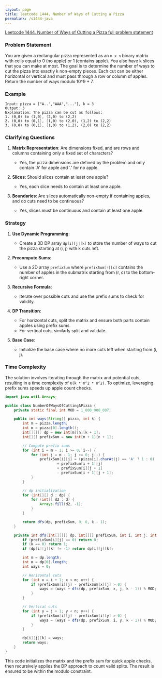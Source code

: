 ```yaml
---
layout: page
title: leetcode 1444. Number of Ways of Cutting a Pizza
permalink: /s1444-java
---
```

[Leetcode 1444. Number of Ways of Cutting a Pizza full problem statement](https://algoadvance.github.io/algoadvance/l1444)
### Problem Statement

You are given a rectangular pizza represented as an `m x n` binary matrix with cells equal to 0 (no apple) or 1 (contains apple). You also have k slices that you can make at most. The goal is to determine the number of ways to cut the pizza into exactly k non-empty pieces. Each cut can be either horizontal or vertical and must pass through a row or column of apples. Return the number of ways modulo 10^9 + 7.

### Example
``` 
Input: pizza = ["A..","AAA","..."], k = 3
Output: 3
Explanation: The pizza can be cut as follows:
1. (0,0) to (1,0), (2,0) to (2,2)
2. (0,0) to (0,1), (1,0) to (2,0), (1,2) to (2,2)
3. (0,0) to (0,1), (1,0) to (1,2), (2,0) to (2,2)
```

### Clarifying Questions
1. **Matrix Representation**: Are dimensions fixed, and are rows and columns containing only a fixed set of characters?
   - Yes, the pizza dimensions are defined by the problem and only contain 'A' for apple and '.' for no apple.
   
2. **Slices**: Should slices contain at least one apple?
   - Yes, each slice needs to contain at least one apple.
   
3. **Boundaries**: Are slices automatically non-empty if containing apples, and do cuts need to be continuous?
   - Yes, slices must be continuous and contain at least one apple.

### Strategy
1. **Use Dynamic Programming**:
   - Create a 3D DP array `dp[i][j][k]` to store the number of ways to cut the pizza starting at (i, j) with k cuts left.
   
2. **Precompute Sums**:
   - Use a 2D array `prefixSum` where `prefixSum[r][c]` contains the number of apples in the submatrix starting from (r, c) to the bottom-right corner.

3. **Recursive Formula**:
   - Iterate over possible cuts and use the prefix sums to check for validity.

4. **DP Transition**:
   - For horizontal cuts, split the matrix and ensure both parts contain apples using prefix sums.
   - For vertical cuts, similarly split and validate.

5. **Base Case**:
   - Initialize the base case where no more cuts left when starting from (i, j).

### Time Complexity
The solution involves iterating through the matrix and potential cuts, resulting in a time complexity of `O(k * m^2 * n^2)`. To optimize, leveraging prefix sums speeds up apple count checks.

```java
import java.util.Arrays;

public class NumberOfWaysOfCuttingAPizza {
    private static final int MOD = 1_000_000_007;

    public int ways(String[] pizza, int k) {
        int m = pizza.length;
        int n = pizza[0].length();
        int[][][] dp = new int[m][n][k + 1];
        int[][] prefixSum = new int[m + 1][n + 1];

        // Compute prefix sums
        for (int i = m - 1; i >= 0; i--) {
            for (int j = n - 1; j >= 0; j--) {
                prefixSum[i][j] = (pizza[i].charAt(j) == 'A' ? 1 : 0)
                        + prefixSum[i + 1][j]
                        + prefixSum[i][j + 1]
                        - prefixSum[i + 1][j + 1];
            }
        }

        // dp initialization
        for (int[][] d : dp) {
            for (int[] d2 : d) {
                Arrays.fill(d2, -1);
            }
        }

        return dfs(dp, prefixSum, 0, 0, k - 1);
    }

    private int dfs(int[][][] dp, int[][] prefixSum, int i, int j, int k) {
        if (prefixSum[i][j] == 0) return 0;
        if (k == 0) return 1;
        if (dp[i][j][k] != -1) return dp[i][j][k];

        int m = dp.length;
        int n = dp[0].length;
        int ways = 0;

        // Horizontal cuts
        for (int x = i + 1; x < m; x++) {
            if (prefixSum[i][j] - prefixSum[x][j] > 0) {
                ways = (ways + dfs(dp, prefixSum, x, j, k - 1)) % MOD;
            }
        }

        // Vertical cuts
        for (int y = j + 1; y < n; y++) {
            if (prefixSum[i][j] - prefixSum[i][y] > 0) {
                ways = (ways + dfs(dp, prefixSum, i, y, k - 1)) % MOD;
            }
        }

        dp[i][j][k] = ways;
        return ways;
    }
}
```

This code initializes the matrix and the prefix sum for quick apple checks, then recursively applies the DP approach to count valid splits. The result is ensured to be within the modulo constraint.